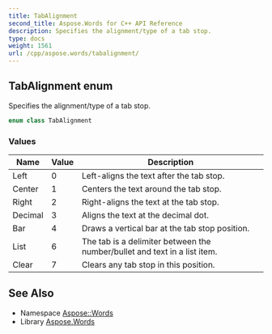 ```yaml
---
title: TabAlignment
second_title: Aspose.Words for C++ API Reference
description: Specifies the alignment/type of a tab stop.
type: docs
weight: 1561
url: /cpp/aspose.words/tabalignment/
---
```

## TabAlignment enum


Specifies the alignment/type of a tab stop.

```cpp
enum class TabAlignment
```

### Values

| Name | Value | Description |
| --- | --- | --- |
| Left | 0 | Left-aligns the text after the tab stop. |
| Center | 1 | Centers the text around the tab stop. |
| Right | 2 | Right-aligns the text at the tab stop. |
| Decimal | 3 | Aligns the text at the decimal dot. |
| Bar | 4 | Draws a vertical bar at the tab stop position. |
| List | 6 | The tab is a delimiter between the number/bullet and text in a list item. |
| Clear | 7 | Clears any tab stop in this position. |

## See Also

* Namespace [Aspose::Words](../)
* Library [Aspose.Words](../../)
